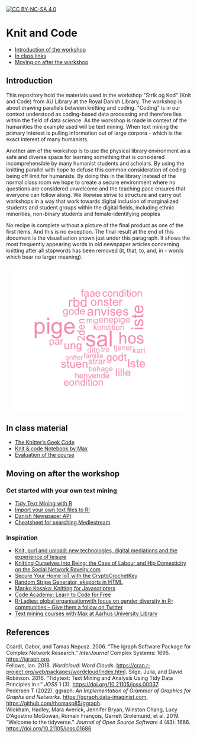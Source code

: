 [![CC BY-NC-SA 4.0][cc-by-nc-sa-shield]][cc-by-nc-sa]

[cc-by-nc-sa]: http://creativecommons.org/licenses/by-nc-sa/4.0/
[cc-by-nc-sa-shield]: https://img.shields.io/badge/License-CC%20BY--NC--SA%204.0-lightgrey.svg
# Knit and Code
* [Introduction of the workshop](#introduction)
* [In class links](#in-class-material)
* [Moving on after the workshop]()

## Introduction
This repository hold the materials used in the workshop "Strik og Kod" (Knit and Code) from AU Library at the Royal Danish Library. The workshop is about drawing parallels between knitting and coding. "Coding" is in our context understood as coding-based data processing and therefore  lies within the field of data science. As the workshop is made in context of the humanities the example used will be text mining. When text mining the primary interest is pulling information out of large corpora - which is the exact interest of many humanists.

Another aim of the workshop is to use the physical library environment as a safe and diverse space for learning something that is considered incomprehensible by many humanist students and scholars. By using the knitting parallel with hope to defuse this common consideration of coding being off limit for humanists. By doing this in the library instead of the normal class room we hope to create a secure environment where no questions are considered unwelcome and the teaching pace ensures that everyone can follow along. We likewise strive to structure and carry out workshops in a way that work towards digital inclusion of marginalized students and student groups within the digital fields, including ethnic minorities, non-binary students and female-identifying peoples

No recipe is complete without a picture of the final product as one of the first items. And this is no exception. The final result at the end of this document is the visualisation shown just under this paragraph. It shows the most frequently appearing words in old newspaper articles concerning knitting after all stopwords has been removed (it, that, to, and, in - words which bear no larger meaning).

<p align="center">
  <img width="460" src="/graphics/strikke_wordcloud.png">
</p>


## In class material 
* [The Knitter’s Geek Code](https://knitty.com/ISSUEspring04/FEATgeekcode.html)
* [Knit & code Notebook by Max](http://hax.odsbjerg.dk/SK_handson_notesbog.html)
* [Evaluation of the course](https://www.survey-xact.dk/LinkCollector?key=ECMA55GAU51N)



## Moving on after the workshop

### Get started with your own text mining
* [Tidy Text Mining with R](https://www.tidytextmining.com)
* [Import your own text files to R!](https://github.com/maxodsbjerg/ImportingTextFiles)
* [Danish Newspaper API](http://labs.statsbiblioteket.dk/labsapi/api//api-docs?url=/labsapi/api/openapi.yaml)
* [Cheatsheet for searching Mediestream](https://gist.github.com/maxodsbjerg/e2dd484d3c9dcaa9c422a861d6a93f6e#file-denspanskesyge-md)

### Inspiration
* [Knit, purl and upload: new technologies, digital mediations and the experience of leisure](https://www.tandfonline.com/doi/full/10.1080/02614367.2012.723730)
* [Knitting Ourselves Into Being: the Case of Labour and Hip Domesticity on the Social Network Ravelry.com](https://www.semanticscholar.org/paper/Knitting-Ourselves-Into-Being%3A-the-Case-of-Labour-Hellstrom/2ac8f26e4f98ece3a2dea5c608589393da48acf1) 
* [Secure Your Home IoT with the CryptoCrochetKey](https://criticalcode.recipes/contributions/secure-your-home-iot-with-the-cryptocrochetkey) 
* [Random Stripe Generator, eksports in HTML](http://www.biscuitsandjam.com/stripe_maker.php)
* [Mariko Kosaka: Knitting for Javascripters](https://www.youtube.com/watch?v=X1Cc1vrvjdY&t=3s)
* [Code Academy: Learn to Code for Free](https://www.codecademy.com/)
* [R-Ladies: global organisationwith focus on gender diversity in R-communities – Give them a follow on Twitter ](https://twitter.com/rladiesaarhus)
* [Text mining courses with Max at Aarhus University Library](https://library.au.dk/arrangementer)


## References 
Csardi, Gabor, and Tamas Nepusz. 2006. “The Igraph Software Package for Complex Network Research.” *InterJournal* Complex Systems: 1695. https://igraph.org.  
Fellows, Ian. 2018. *Wordcloud: Word Clouds*. https://cran.r-project.org/web/packages/wordcloud/index.html.
Silge, Julia, and David Robinson. 2016. “Tidytext: Text Mining and Analysis Using Tidy Data Principles in r.” *JOSS* 1 (3). https://doi.org/10.21105/joss.00037.  
Pedersen T (2022). ggraph: *An Implementation of Grammar of Graphics for Graphs and Networks*. https://ggraph.data-imaginist.com, https://github.com/thomasp85/ggraph.  
Wickham, Hadley, Mara Averick, Jennifer Bryan, Winston Chang, Lucy D’Agostino McGowan, Romain François, Garrett Grolemund, et al. 2019. “Welcome to the tidyverse.” *Journal of Open Source Software* 4 (43): 1686. https://doi.org/10.21105/joss.01686.  
